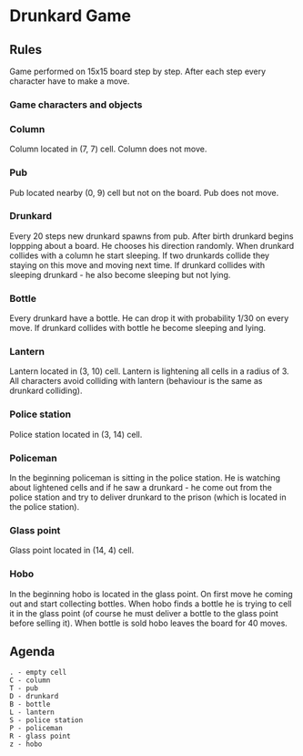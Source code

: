 # Drunkard Game #

## Rules ##

Game performed on 15x15 board step by step. After each step every character have to make a move.

### Game characters and objects ###

### Column ###
Column located in (7, 7) cell. Column does not move.

### Pub ###
Pub located nearby (0, 9) cell but not on the board. Pub does not move.

### Drunkard ###
Every 20 steps new drunkard spawns from pub. After birth drunkard begins loppping about a board. 
He chooses his direction randomly. When drunkard collides with a column he start sleeping. 
If two drunkards collide they staying on this move and moving next time. If drunkard collides 
with sleeping drunkard - he also become sleeping but not lying.

### Bottle ###
Every drunkard have a bottle. He can drop it with probability 1/30 on every move. 
If drunkard collides with bottle he become sleeping and lying.

### Lantern ###
Lantern located in (3, 10) cell. Lantern is lightening all cells in a radius of 3. 
All characters avoid colliding with lantern (behaviour is the same as drunkard colliding).

### Police station ###
Police station located in (3, 14) cell.

### Policeman ###
In the beginning policeman is sitting in the police station.
He is watching about lightened cells and if he saw a drunkard - 
he come out from the police station and try to deliver drunkard to the prison (which is located in the police station).

### Glass point ###
Glass point located in (14, 4) cell.

### Hobo ###
In the beginning hobo is located in the glass point. On first move he coming out and start collecting bottles.
When hobo finds a bottle he is trying to cell it in the glass point (of course he must deliver a bottle to the glass point before selling it). 
When bottle is sold hobo leaves the board for 40 moves.

## Agenda ##

```
. - empty cell
C - column
T - pub
D - drunkard
B - bottle
L - lantern
S - police station
P - policeman
R - glass point
z - hobo
```











